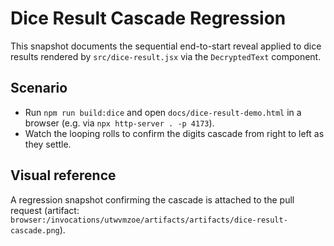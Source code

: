 # Dice Result Cascade Regression

This snapshot documents the sequential end-to-start reveal applied to dice
results rendered by `src/dice-result.jsx` via the `DecryptedText` component.

## Scenario

- Run `npm run build:dice` and open `docs/dice-result-demo.html` in a browser
  (e.g. via `npx http-server . -p 4173`).
- Watch the looping rolls to confirm the digits cascade from right to left as
  they settle.

## Visual reference

A regression snapshot confirming the cascade is attached to the pull request
(artifact: `browser:/invocations/utwvmzoe/artifacts/artifacts/dice-result-cascade.png`).

